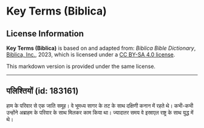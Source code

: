 # Key Terms (Biblica)

## License Information

**Key Terms (Biblica)** is based on and adapted from: _Biblica Bible Dictionary_, [Biblica, Inc.](https://www.biblica.com/), 2023, which is licensed under a [CC BY-SA 4.0 license](https://creativecommons.org/licenses/by-sa/4.0/legalcode.en).

This markdown version is provided under the same license.



--------------------------------

## पलिश्तियों (id: 183161)

हाम के परिवार से एक जाति समूह। वे भूमध्य सागर के तट के साथ दक्षिणी कनान में रहते थे। कभी\-कभी उन्होंने अब्राहम के परिवार के साथ मिलकर काम किया था। ज्यादातर समय वे इस्राएल राष्ट्र के साथ युद्ध में थे।


